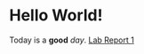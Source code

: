 # Hello World!
Today is a **good** _day_. 
[Lab Report 1](https://alien-invader.github.io/cse15l-lab-reports/lab-report-1-week-0.html)